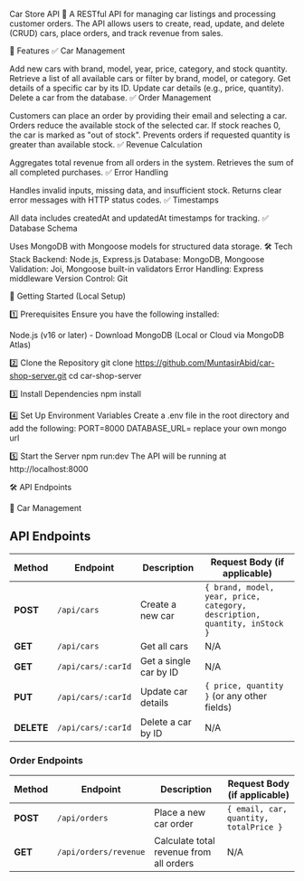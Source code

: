 Car Store API 🚗
A RESTful API for managing car listings and processing customer orders. The API allows users to create, read, update, and delete (CRUD) cars, place orders, and track revenue from sales.

📌 Features
✅ Car Management

Add new cars with brand, model, year, price, category, and stock quantity.
Retrieve a list of all available cars or filter by brand, model, or category.
Get details of a specific car by its ID.
Update car details (e.g., price, quantity).
Delete a car from the database.
✅ Order Management

Customers can place an order by providing their email and selecting a car.
Orders reduce the available stock of the selected car.
If stock reaches 0, the car is marked as "out of stock".
Prevents orders if requested quantity is greater than available stock.
✅ Revenue Calculation

Aggregates total revenue from all orders in the system.
Retrieves the sum of all completed purchases.
✅ Error Handling

Handles invalid inputs, missing data, and insufficient stock.
Returns clear error messages with HTTP status codes.
✅ Timestamps

All data includes createdAt and updatedAt timestamps for tracking.
✅ Database Schema

Uses MongoDB with Mongoose models for structured data storage.
🛠️ Tech Stack
Backend: Node.js, Express.js
Database: MongoDB, Mongoose
Validation: Joi, Mongoose built-in validators
Error Handling: Express middleware
Version Control: Git

🚀 Getting Started (Local Setup)

1️⃣ Prerequisites
Ensure you have the following installed:

Node.js (v16 or later) - Download
MongoDB (Local or Cloud via MongoDB Atlas)

2️⃣ Clone the Repository
git clone https://github.com/MuntasirAbid/car-shop-server.git
cd car-shop-server

3️⃣ Install Dependencies
npm install

4️⃣ Set Up Environment Variables
Create a .env file in the root directory and add the following:
PORT=8000
DATABASE_URL= replace your own mongo url

5️⃣ Start the Server
npm run:dev
The API will be running at http://localhost:8000

🛠️ API Endpoints

🔹 Car Management

## API Endpoints

| Method     | Endpoint           | Description            | Request Body (if applicable)                                              |
| ---------- | ------------------ | ---------------------- | ------------------------------------------------------------------------- |
| **POST**   | `/api/cars`        | Create a new car       | `{ brand, model, year, price, category, description, quantity, inStock }` |
| **GET**    | `/api/cars`        | Get all cars           | N/A                                                                       |
| **GET**    | `/api/cars/:carId` | Get a single car by ID | N/A                                                                       |
| **PUT**    | `/api/cars/:carId` | Update car details     | `{ price, quantity }` (or any other fields)                               |
| **DELETE** | `/api/cars/:carId` | Delete a car by ID     | N/A                                                                       |

### Order Endpoints

| Method   | Endpoint              | Description                             | Request Body (if applicable)           |
| -------- | --------------------- | --------------------------------------- | -------------------------------------- |
| **POST** | `/api/orders`         | Place a new car order                   | `{ email, car, quantity, totalPrice }` |
| **GET**  | `/api/orders/revenue` | Calculate total revenue from all orders | N/A                                    |
